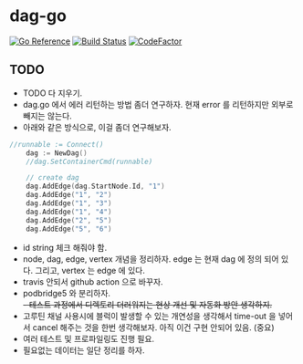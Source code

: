 # dag-go
[![Go Reference](https://pkg.go.dev/badge/github.com/seoyhaein/dag-go.svg)](https://pkg.go.dev/github.com/seoyhaein/dag-go)
[![Build Status](https://app.travis-ci.com/seoyhaein/dag-go.svg?branch=main)](https://app.travis-ci.com/seoyhaein/dag-go)
[![CodeFactor](https://www.codefactor.io/repository/github/seoyhaein/dag-go/badge/main)](https://www.codefactor.io/repository/github/seoyhaein/dag-go/overview/main)

## TODO
- TODO 다 지우기.
- dag.go 에서 에러 리턴하는 방법 좀더 연구하자. 현재 error 를 리턴하지만 외부로 빼지는 않는다.
- 아래와 같은 방식으로, 이걸 좀더 연구해보자.
```go
//runnable := Connect()
	dag := NewDag()
	//dag.SetContainerCmd(runnable)

	// create dag
	dag.AddEdge(dag.StartNode.Id, "1")
	dag.AddEdge("1", "2")
	dag.AddEdge("1", "3")
	dag.AddEdge("1", "4")
	dag.AddEdge("2", "5")
	dag.AddEdge("5", "6")


```
- id string 체크 해줘야 함.
- node, dag, edge, vertex 개념을 정리하자. edge 는 현재 dag 에 정의 되어 있다. 그리고, vertex 는 edge 에 있다.
- travis 안되서 github action 으로 바꾸자.  
- podbridge5 와 분리하자.  
~~- 테스트 과정에서 디렉토리 더러워지는 현상 개선 및 자동화 방안 생각하지.~~
- 고루틴 채널 사용시에 블럭이 발생할 수 있는 개연성을 생각해서 time-out 을 넣어서 cancel 해주는 것을 한번 생각해보자. 아직 이건 구현 안되어 있음. (중요)  
- 여러 테스트 및 프로파일링도 진행 필요.  
- 필요없는 데이터는 일단 정리를 하자.  